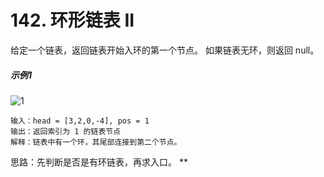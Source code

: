 # 142. 环形链表 II
给定一个链表，返回链表开始入环的第一个节点。 如果链表无环，则返回 null。

##### 示例1
![1](https://github.com/CamWu-cyber/leetcode/blob/master/%E5%BF%AB%E6%85%A2%E6%8C%87%E9%92%88%E9%81%8D%E5%8E%86/1.JPG)

    输入：head = [3,2,0,-4], pos = 1
    输出：返回索引为 1 的链表节点
    解释：链表中有一个环，其尾部连接到第二个节点。
    
思路：先判断是否是有环链表，再求入口。 **
